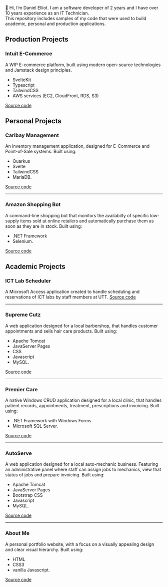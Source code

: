 👋 Hi, I’m Daniel Elliot. I am a software developer of 2 years and I have over 10 years experience as an IT Technician.<br>
This repository includes samples of my code that were used to build academic, personal and production applications.

## Production Projects

### Intuit E-Commerce

A WIP E-commerce platform, built using modern open-source technologies and Jamstack design principles.

- SvelteKit
- Typescript
- TailwindCSS
- AWS services (EC2, CloudFront, RDS, S3)

[Source code](/intuit-ecommerce/)

## Personal Projects

### Caribay Management

An inventory management application, designed for E-Commerce and Point-of-Sale systems. Built using:

- Quarkus
- Svelte
- TailwindCSS
- MariaDB.

[Source code](/caribay-management/)

---

### Amazon Shopping Bot

A command-line shopping bot that monitors the availabilty of specific low-supply items sold at online retailers and automatically purchase them as soon as they are in stock. Built using:

- .NET Framework
- Selenium.

[Source code](/amazon-shopping-bot/)

## Academic Projects

### ICT Lab Scheduler

A Microsoft Access application created to handle scheduling and reservations of ICT labs by staff members at UTT. [Source code](/ict-lab-scheduler/)

---

### Supreme Cutz

A web application designed for a local barbershop, that handles customer appointments and sells hair care products. Built using:

- Apache Tomcat
- JavaServer Pages
- CSS
- Javascript
- MySQL.

[Source code](/supreme-cutz/)

---

### Premier Care

A native Windows CRUD application designed for a local clinic, that handles patient records, appointments, treatment, prescriptions and invoicing. Built using:

- .NET Framework with Windows Forms
- Microsoft SQL Server.

[Source code](/premier-care/)

---

### AutoServe

A web application designed for a local auto-mechanic business. Featuring an administrative panel where staff can assign jobs to mechanics, view that status of jobs and prepare invoicing. Built using:

- Apache Tomcat
- JavaServer Pages
- Bootstrap CSS
- Javascript
- MySQL.

[Source code](/autoserve/)

---

### About Me

A personal portfolio website, with a focus on a visually appealing design and clear visual hierarchy. Built using:

- HTML
- CSS3
- vanilla Javascript.

[Source code](/about-me/)
